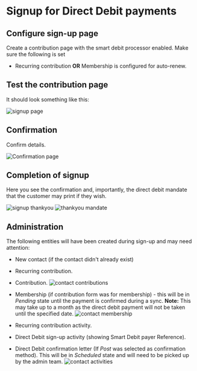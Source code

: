 # Signup for Direct Debit payments
## Configure sign-up page
Create a contribution page with the smart debit processor enabled.  Make sure the following is set
* Recurring contribution **OR** Membership is configured for auto-renew.

## Test the contribution page
It should look something like this:

![signup page](/images/smartdebit_online_contribution_full.png)

## Confirmation
Confirm details.

![Confirmation page](/images/smartdebit_online_contribution_confirm_full.png)

## Completion of signup
Here you see the confirmation and, importantly, the direct debit mandate that the customer may print if they wish.

![signup thankyou](/images/smartdebit_online_contribution_thankyou_full.png)
![thankyou mandate](/images/smartdebit_online_contribution_thankyou_mandate.png)


## Administration
The following entities will have been created during sign-up and may need attention:
* New contact (if the contact didn't already exist)
* Recurring contribution.
* Contribution.
![contact contributions](/images/wiki/smartdebit_contributions.png)

* Membership (if contribution form was for membership) - this will be in _Pending_ state until the payment is confirmed during a sync.  **Note:** This may take up to a month as the direct debit payment will not be taken until the specified date.
![contact membership](/images/contact_membership_view_options.png)

* Recurring contribution activity.
* Direct Debit sign-up activity (showing Smart Debit payer Reference).
* Direct Debit confirmation letter (If _Post_ was selected as confirmation method).  This will be in _Scheduled_ state and will need to be picked up by the admin team.
![contact activities](/images/smartdebit_activities.png)


